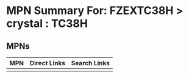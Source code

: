 



# MPN Summary For: FZEXTC38H > crystal : TC38H

## MPNs
  

|MPN|Direct Links|Search Links|
| :--- | :--- | :--- |
||||
